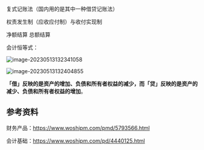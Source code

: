 复式记账法（国内用的是其中一种借贷记账法）

权责发生制（应收应付制）与收付实现制

净额结算 总额结算

会计恒等式：

![image-20230513132341058](https://yusheng-picgo.oss-cn-beijing.aliyuncs.com/picgo/image-20230513132341058.png)

![image-20230513132404855](https://yusheng-picgo.oss-cn-beijing.aliyuncs.com/picgo/image-20230513132404855.png)

**「借」反映的是资产的增加、负债和所有者权益的减少，而「贷」反映的是资产的减少、负债和所有者权益的增加**。

## 参考资料

财务产品：https://www.woshipm.com/pmd/5793566.html

会计基础：https://www.woshipm.com/pd/4440125.html
